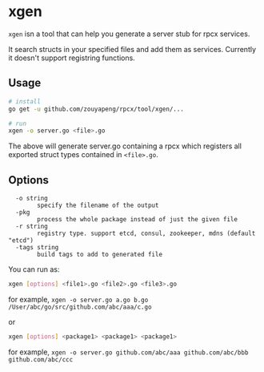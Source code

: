 # xgen

`xgen` isn a tool that can help you generate a server stub for rpcx services.

It search structs in your specified files and add them as services. Currently it doesn't support registring functions.

## Usage

```sh
# install
go get -u github.com/zouyapeng/rpcx/tool/xgen/...

# run
xgen -o server.go <file>.go
```

The above will generate server.go containing a rpcx which registers all exported struct types contained in `<file>.go`.


## Options

```
  -o string
    	specify the filename of the output
  -pkg
    	process the whole package instead of just the given file
  -r string
    	registry type. support etcd, consul, zookeeper, mdns (default "etcd")
  -tags string
    	build tags to add to generated file
```

You can run as:

```sh
xgen [options] <file1>.go <file2>.go <file3>.go 
```

for example, `xgen -o server.go a.go b.go /User/abc/go/src/github.com/abc/aaa/c.go`

or

```sh
xgen [options] <package1> <package1> <package1>
```

for example, `xgen -o server.go github.com/abc/aaa github.com/abc/bbb github.com/abc/ccc`
